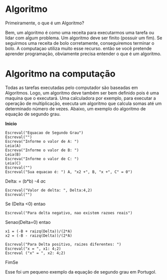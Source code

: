 # **Algoritmo**

Primeiramente, o que é um Algoritmo? 

Bem, um algoritmo é como uma receita para executarmos uma tarefa ou lidar com algum problema. Um algoritmo deve ser finito (possuir um fim). Se seguirmos uma receita de bolo corretamente, conseguiremos terminar o bolo. A computaçao utiliza muito esse recurso. então se você pretende aprender programação, obviamente precisa entender o que é um algoritmo. 

# **Algoritmo na computação**

Todas as tarefas executadas pelo computador são baseadas em Algoritmos. Logo, um algoritmo deve também ser bem definido pois é uma maquina que o executará. Uma calculadora por exemplo, para executar a operação de multiplicação, executa um algoritmo que calcula somas até um determinado número de vezes. Abaixo, um exemplo do algoritmo de equação de segundo grau. 

**Inicio**
    
    Escreval("Equacao de Segundo Grau")
    Escreval("")
    Escreva("Informe o valor de A: ")
    Leia(A)
    Escreva("Informe o valor de B: ")
    Leia(B)
    Escreva("Informe o valor de C: ")
    Leia(C)
    Escreval("")
    Escreval("Sua equacao é: ") A, "x2 +", B, "x +", C" = 0")

Delta: = (b*b) -4 *a*c

    Escreval("Valor de delta: ", Delta:4,2)
    Escreval("")

Se (Delta <0) entao
    
    Escreval("Para delta negativo, nao existem razoes reais")

Senao(Delta=0) entao
    
    x1 = (-B + raizq(Delta))/(2*A)
    x2 = (-B - raizq(Delta))/(2*A)

    Escreval("Para Delta positivo, raizes diferentes: ")
    Escreval("x = ", x1: 4;2)
    Escreval ("x" = ", x2: 4;2)

FimSe

Esse foi um pequeno exemplo da equação de segundo grau em Portugol.
